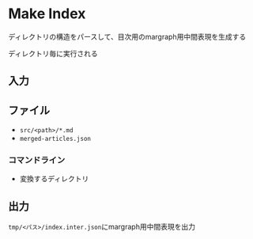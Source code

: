# Make Index

ディレクトリの構造をパースして、目次用のmargraph用中間表現を生成する

ディレクトリ毎に実行される

## 入力

## ファイル

- `src/<path>/*.md`
- `merged-articles.json`

### コマンドライン

- 変換するディレクトリ

## 出力

`tmp/<パス>/index.inter.json`にmargraph用中間表現を出力
